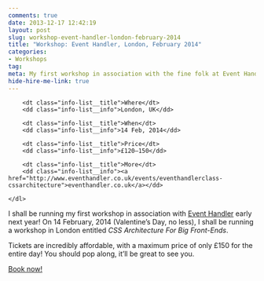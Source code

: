 ```yaml
---
comments: true
date: 2013-12-17 12:42:19
layout: post
slug: workshop-event-handler-london-february-2014
title: "Workshop: Event Handler, London, February 2014"
categories:
- Workshops
tag:
meta: My first workshop in association with the fine folk at Event Handler
hide-hire-me-link: true
---
```


<div class="islet  boxout">
    <dl class="info-list">

        <dt class="info-list__title">Where</dt>
        <dd class="info-list__info">London, UK</dd>

        <dt class="info-list__title">When</dt>
        <dd class="info-list__info">14 Feb, 2014</dd>

        <dt class="info-list__title">Price</dt>
        <dd class="info-list__info">£120–150</dd>

        <dt class="info-list__title">More</dt>
        <dd class="info-list__info"><a href="http://www.eventhandler.co.uk/events/eventhandlerclass-cssarchitecture">eventhandler.co.uk</a></dd>

    </dl>
</div>

I shall be running my first workshop in association with [Event
Handler](http://www.eventhandler.co.uk/) early next year! On 14 February, 2014
(Valentine’s Day, no less), I shall be running a workshop in London entitled
<cite>CSS Architecture For Big Front-Ends</cite>.

Tickets are incredibly affordable, with a maximum price of only £150 for the
entire day! You should pop along, it’ll be great to see you.

<a href="http://www.eventhandler.co.uk/events/eventhandlerclass-cssarchitecture" class="btn  btn--full">Book now!</a>
